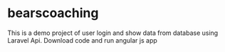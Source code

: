 # bearscoaching

This is a demo project of user login and show  data from database using Laravel Api.
Download code and run angular js app 
